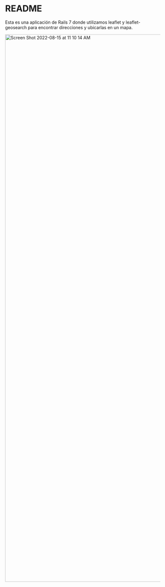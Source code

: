 # README

Esta es una aplicación de Rails 7 donde utilizamos leaflet y leaflet-geosearch para encontrar direcciones y ubicarlas en un mapa.

<img width="1777" alt="Screen Shot 2022-08-15 at 11 10 14 AM" src="https://user-images.githubusercontent.com/232293/184672680-b277f907-523b-4a5c-858f-c11664393622.png">
